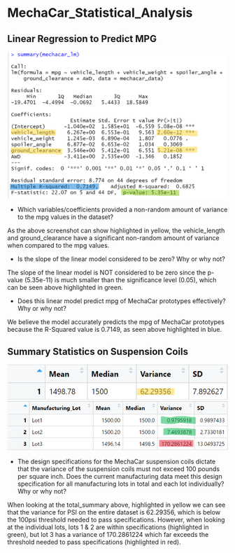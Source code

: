 # MechaCar_Statistical_Analysis

## Linear Regression to Predict MPG

![summary](/images/summary.png)

* Which variables/coefficients provided a non-random amount of variance to the mpg values in the dataset?

As the above screenshot can show highlighted in yellow, the vehicle_length and ground_clearance have a significant non-random amount of variance when compared to the mpg values.

* Is the slope of the linear model considered to be zero? Why or why not?

The slope of the linear model is NOT considered to be zero since the p-value (5.35e-11) is much smaller than the significance level (0.05), which can be seen above highlighted in green. 

* Does this linear model predict mpg of MechaCar prototypes effectively? Why or why not?

We believe the model accurately predicts the mpg of MechaCar prototypes because the R-Squared value is 0.7149, as seen above highlighted in blue. 

## Summary Statistics on Suspension Coils

![summary](/images/total_summary.png)
![summary](/images/lot_summary.png)

* The design specifications for the MechaCar suspension coils dictate that the variance of the suspension coils must not exceed 100 pounds per square inch. Does the current manufacturing data meet this design specification for all manufacturing lots in total and each lot individually? Why or why not?

When looking at the total_summary above, highlighted in yellow we can see that the variance for PSI on the entire dataset is 62.29356, which is below the 100psi threshold needed to pass specifications. However, when looking at the individual lots, lots 1 & 2 are within specifications (highlighted in green), but lot 3 has a variance of 170.2861224 which far exceeds the threshold needed to pass specifications (highlighted in red). 
















